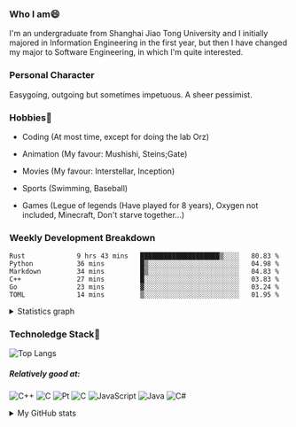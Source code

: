 ### Who I am😄
I'm an undergraduate from Shanghai Jiao Tong University and I initially majored in Information Engineering in the first year, but then I have changed my major to Software Engineering, in which I'm quite interested.

### Personal Character
Easygoing, outgoing but sometimes impetuous. A sheer pessimist.

### Hobbies👯
+ Coding (At most time, except for doing the lab Orz)

+ Animation (My favour: Mushishi, Steins;Gate)

+ Movies (My favour: Interstellar, Inception)

+ Sports (Swimming, Baseball)

+ Games (Legue of legends (Have played for 8 years), Oxygen not included, Minecraft, Don't starve together...)

### Weekly Development Breakdown
<!--START_SECTION:waka-->

```text
Rust             9 hrs 43 mins   ████████████████████▒░░░░   80.83 %
Python           36 mins         █▒░░░░░░░░░░░░░░░░░░░░░░░   04.98 %
Markdown         34 mins         █▒░░░░░░░░░░░░░░░░░░░░░░░   04.83 %
C++              27 mins         █░░░░░░░░░░░░░░░░░░░░░░░░   03.83 %
Go               23 mins         ▓░░░░░░░░░░░░░░░░░░░░░░░░   03.24 %
TOML             14 mins         ▒░░░░░░░░░░░░░░░░░░░░░░░░   01.95 %
```

<!--END_SECTION:waka-->
<details>
  <summary>Statistics graph</summary>
  <p align="center">
    <img src="https://wakatime.com/share/@c0fc2eae-3121-4f9e-8064-2a0f57352f62/e973be70-27aa-421b-88f5-96824ac76947.svg" height="300em"/>
    <img src="https://wakatime.com/share/@c0fc2eae-3121-4f9e-8064-2a0f57352f62/602e3ec4-11ce-4368-87bc-684fd89aaebb.svg" height="300em"/>
  </p>
</details>

### Technoledge Stack🤔

![Top Langs](https://github-readme-stats.vercel.app/api/top-langs/?username=Okabe-Rintarou-0&layout=compact&langs_count=8&hide=TeX,Makefile,CMake,Perl,Shell&theme=dracula)

##### Relatively good at:

<img alt="C++" src="https://img.shields.io/badge/c++-%2300599C.svg?style=for-the-badge&logo=c%2B%2B&logoColor=white"/> <img alt="C" src="https://img.shields.io/badge/c-%2300599C.svg?style=for-the-badge&logo=c&logoColor=white"/> <img alt="Pt" src="https://img.shields.io/badge/Go-00ADD8?style=for-the-badge&logo=go&logoColor=white"/>  <img alt="C" src="https://img.shields.io/badge/Python-3776AB?style=for-the-badge&logo=python&logoColor=white"/> <img alt="JavaScript" src="https://img.shields.io/badge/javascript-%23323330.svg?style=for-the-badge&logo=javascript&logoColor=%23F7DF1E"/> <img alt="Java" src="https://img.shields.io/badge/java-%23ED8B00.svg?style=for-the-badge&logo=java&logoColor=white"/>
<img alt="C#" src="https://img.shields.io/badge/C%23-239120?style=for-the-badge&logo=c-sharp&logoColor=white"/> 

<details>
  <summary>My GitHub stats</summary>
  <img src = "https://github-readme-stats.vercel.app/api?username=Okabe-Rintarou-0&show_icons=true&theme=dracula" />
</details>

